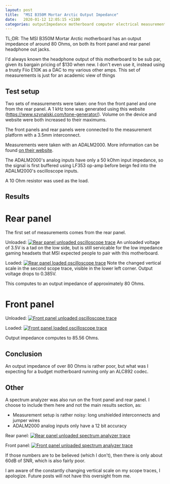 ```yaml
---
layout: post
title:  "MSI B350M Mortar Arctic Output Impedance"
date:   2020-01-12 12:05:15 +1100
categories: outputImpedance motherboard computer electrical measurement
---
```

TL;DR: The MSI B350M Mortar Arctic motherboard has an output impedance of around 80 Ohms, on both its front panel and rear panel headphone out jacks.

I'd always known the headphone output of this motherboard to be sub par, given its bargain pricing of $130 when new. I don't even use it, instead using a trusty Fiio E10K as a DAC to my various other amps. This set of measurements is just for an academic view of things


## Test setup

Two sets of measurements were taken: one fron the front panel and one from the rear panel. A 1 kHz tone was generated using this website (https://www.szynalski.com/tone-generator/). Volume on the device and website were both increased to their maximums.

The front panels and rear panels were connected to the measurement platform with a 3.5mm interconnect.

Measurements were taken with an ADALM2000. More information can be found [on their website](https://www.analog.com/en/design-center/evaluation-hardware-and-software/evaluation-boards-kits/adalm2000.html#).

The ADALM2000's analog inputs have only a 50 kOhm input impedance, so the signal is first buffered using LF353 op-amp before beign fed into the ADALM2000's oscilloscope inputs.

A 10 Ohm resistor was used as the load.

## Results
# Rear panel
The first set of measurements comes from the rear panel.


Unloaded:
[![Rear panel unloaded oscilloscope trace]({{site.baseurl}}/images/2020-01-12-B350mMortarArcticOI/rearNoLoadBufferedScope.png)]({{site.baseurl}}/images/2020-01-12-B350mMortarArcticOI/rearNoLoadBufferedScope.png)
An unloaded voltage of 3.5V is a tad on the low side, but is still servicable for the low impedance gaming headsets that MSI expected people to pair with this motherboard.

Loaded:
[![Rear panel loaded oscilloscope trace]({{site.baseurl}}/images/2020-01-12-B350mMortarArcticOI/rearLoadBufferedScope.png)]({{site.baseurl}}/images/2020-01-12-B350mMortarArcticOI/rearLoadBufferedScope.png)
Note the changed vertical scale in the second scope trace, visible in the lower left corner. Output voltage drops to 0.385V.

This computes to an output impedance of approximately 80 Ohms.

# Front panel

Unloaded:
[![Front panel unloaded oscilloscope trace]({{site.baseurl}}/images/2020-01-12-B350mMortarArcticOI/frontNoLoadBufferedScope.png)]({{site.baseurl}}/images/2020-01-12-B350mMortarArcticOI/frontNoLoadBufferedScope.png)

Loaded:
[![Front panel loaded oscilloscope trace]({{site.baseurl}}/images/2020-01-12-B350mMortarArcticOI/frontLoadBufferedScope.png)]({{site.baseurl}}/images/2020-01-12-B350mMortarArcticOI/frontLoadBufferedScope.png)

Output impedance computes to 85.56 Ohms.

## Conclusion

An output impedance of over 80 Ohms is rather poor, but what was I expecting for a budget motherboard running only an ALC892 codec.

## Other

A spectrum analyzer was also run on the front panel and rear panel. I choose to include them here and not the main results section, as:
- Measurement setup is rather noisy: long unshielded interconnects and jumper wires
- ADALM2000 analog inputs only have a 12 bit accuracy

Rear panel:
[![Rear panel unloaded spectrum analyzer trace]({{site.baseurl}}/images/2020-01-12-B350mMortarArcticOI/rearNoLoadBufferedSpectrum.png)]({{site.baseurl}}/images/2020-01-12-B350mMortarArcticOI/rearNoLoadBufferedSpectrum.png)

Front panel:
[![Front panel unloaded spectrum analyzer trace]({{site.baseurl}}/images/2020-01-12-B350mMortarArcticOI/frontNoLoadBufferedSpectrum.png)]({{site.baseurl}}/images/2020-01-12-B350mMortarArcticOI/frontNoLoadBufferedSpectrum.png)

If those numbers are to be believed (which I don't), then there is only about 60dB of SNR, which is also fairly poor.

I am aware of the constantly changing vertical scale on my scope traces, I apologize. Future posts will not have this oversight from me.